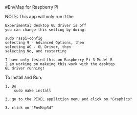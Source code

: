 #EnvMap for Raspberry PI

NOTE: This app will only run if the 

    Experimental desktop GL driver is off
    you can change this setting by doing:

    sudo raspi-config
    selecting 9 - Advanced Options, then
    selecting AC - GL Driver, then
    selecting No, and restarting

    I have only tested this on Raspberry Pi 3 Model B
    I am working on makeing this work with the desktop
    GL driver running!
  
    
To Install and Run:

    1. Do
        sudo make install

    2. go to the PIXEL appliction menu and click on "Graphics"

    3. click on "EnvMap3d"



